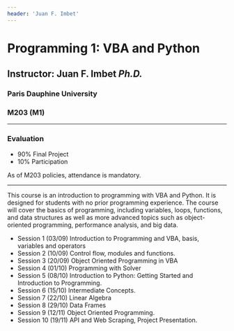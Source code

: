 ```yaml
---
header: 'Juan F. Imbet'
---
```

# Programming 1: VBA and Python

## Instructor: Juan F. Imbet *Ph.D.*
### Paris Dauphine University
### M203 (M1)

---
### Evaluation

- 90% Final Project
- 10% Participation

As of M203 policies, attendance is mandatory. 


---

This course is an introduction to programming with VBA and Python. It is designed for students with no prior programming experience. The course will cover the basics of programming, including variables, loops, functions, and data structures as well as more advanced topics such as object-oriented programming, performance analysis, and big data. 

- Session 1 (03/09) Introduction to Programming and VBA, basis, variables and operators 
- Session 2 (10/09) Control flow, modules and functions.
- Session 3 (20/09) Object Oriented Programming in VBA
- Session 4 (01/10) Programming with Solver
- Session 5 (08/10) Introduction to Python: Getting Started and Introduction to Programming.
- Session 6 (15/10) Intermediate Concepts.
- Session 7 (22/10) Linear Algebra
- Session 8 (29/10) Data Frames
- Session 9 (12/11) Object Oriented Programming.
- Session 10 (19/11) API and Web Scraping, Project Presentation.